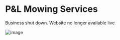 # P&L Mowing Services
Business shut down. Website no longer available live

![image](https://user-images.githubusercontent.com/100503747/203448961-d7b80359-1114-40e0-a7b2-4dca6f9d7d06.png)
